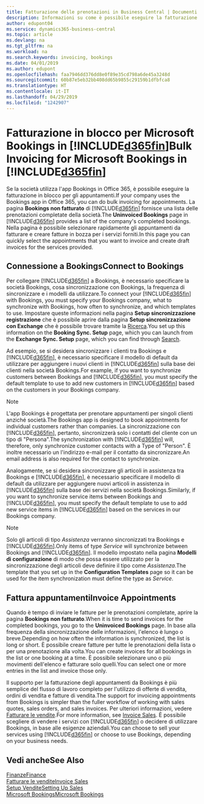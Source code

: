 ```yaml
---
title: Fatturazione delle prenotazioni in Business Central | Documenti Microsoft
description: Informazioni su come è possibile eseguire la fatturazione da Microsoft Bookings in Business Central.
author: edupont04
ms.service: dynamics365-business-central
ms.topic: article
ms.devlang: na
ms.tgt_pltfrm: na
ms.workload: na
ms.search.keywords: invoicing, bookings
ms.date: 04/01/2019
ms.author: edupont
ms.openlocfilehash: faa7946dd376dd8e0f89e35cd798a6de45a3248d
ms.sourcegitcommit: 60b87e5eb32bb408dd65b9855c29159b1dfbfca8
ms.translationtype: HT
ms.contentlocale: it-IT
ms.lasthandoff: 04/29/2019
ms.locfileid: "1242907"
---
```

# <a name="bulk-invoicing-for-microsoft-bookings-in-included365finincludesd365finmdmd"></a><span data-ttu-id="6aa62-103">Fatturazione in blocco per Microsoft Bookings in [!INCLUDE[d365fin](includes/d365fin_md.md)]</span><span class="sxs-lookup"><span data-stu-id="6aa62-103">Bulk Invoicing for Microsoft Bookings in [!INCLUDE[d365fin](includes/d365fin_md.md)]</span></span>
<span data-ttu-id="6aa62-104">Se la società utilizza l'app Bookings in Office 365, è possibile eseguire la fatturazione in blocco per gli appuntamenti.</span><span class="sxs-lookup"><span data-stu-id="6aa62-104">If your company uses the Bookings app in Office 365, you can do bulk invoicing for appointments.</span></span> <span data-ttu-id="6aa62-105">La pagina **Bookings non fatturato** di [!INCLUDE[d365fin](includes/d365fin_md.md)] fornisce una lista delle prenotazioni completate della società.</span><span class="sxs-lookup"><span data-stu-id="6aa62-105">The **Uninvoiced Bookings** page in [!INCLUDE[d365fin](includes/d365fin_md.md)] provides a list of the company's completed bookings.</span></span> <span data-ttu-id="6aa62-106">Nella pagina è possibile selezionare rapidamente gli appuntamenti da fatturare e creare fatture in bozza per i servizi forniti.</span><span class="sxs-lookup"><span data-stu-id="6aa62-106">In this page you can quickly select the appointments that you want to invoice and create draft invoices for the services provided.</span></span>  

## <a name="connect-to-bookings"></a><span data-ttu-id="6aa62-107">Connessione a Bookings</span><span class="sxs-lookup"><span data-stu-id="6aa62-107">Connect to Bookings</span></span>
<span data-ttu-id="6aa62-108">Per collegare [!INCLUDE[d365fin](includes/d365fin_md.md)] a Bookings, è necessario specificare la società Bookings, cosa sincronizzazione con Bookings, la frequenza di sincronizzare e i modelli da utilizzare.</span><span class="sxs-lookup"><span data-stu-id="6aa62-108">To connect your [!INCLUDE[d365fin](includes/d365fin_md.md)] with Bookings, you must specify your Bookings company, what to synchronize with Bookings, how often to synchronize, and which templates to use.</span></span> <span data-ttu-id="6aa62-109">Impostare queste informazioni nella pagina **Setup sincronizzazione registrazione** che è possibile aprire dalla pagina **Setup sincronizzazione con Exchange** che è possibile trovare tramite la [Ricerca](ui-search.md).</span><span class="sxs-lookup"><span data-stu-id="6aa62-109">You set up this information on the **Booking Sync. Setup** page, which you can launch from the **Exchange Sync. Setup** page, which you can find through [Search](ui-search.md).</span></span>  

<span data-ttu-id="6aa62-110">Ad esempio, se si desidera sincronizzare i clienti tra Bookings e [!INCLUDE[d365fin](includes/d365fin_md.md)], è necessario specificare il modello di default da utilizzare per aggiungere i nuovi clienti in [!INCLUDE[d365fin](includes/d365fin_md.md)] sulla base dei clienti nella società Bookings.</span><span class="sxs-lookup"><span data-stu-id="6aa62-110">For example, if you want to synchronize customers between Bookings and [!INCLUDE[d365fin](includes/d365fin_md.md)], you must specify the default template to use to add new customers in [!INCLUDE[d365fin](includes/d365fin_md.md)] based on the customers in your Bookings company.</span></span>  

> [!NOTE]
> <span data-ttu-id="6aa62-111">L'app Bookings è progettata per prenotare appuntamenti per singoli clienti anziché società.</span><span class="sxs-lookup"><span data-stu-id="6aa62-111">The Bookings app is designed to book appointments for individual customers rather than companies.</span></span> <span data-ttu-id="6aa62-112">La sincronizzazione con [!INCLUDE[d365fin](includes/d365fin_md.md)], pertanto, sincronizzerà solo i contatti del cliente con un tipo di "Persona".</span><span class="sxs-lookup"><span data-stu-id="6aa62-112">The synchronization with [!INCLUDE[d365fin](includes/d365fin_md.md)] will, therefore, only synchronize customer contacts with a Type of "Person".</span></span> <span data-ttu-id="6aa62-113">È inoltre necessario un l'indirizzo e-mail per il contatto da sincronizzare.</span><span class="sxs-lookup"><span data-stu-id="6aa62-113">An email address is also required for the contact to synchronize.</span></span>  

<span data-ttu-id="6aa62-114">Analogamente, se si desidera sincronizzare gli articoli in assistenza tra Bookings e [!INCLUDE[d365fin](includes/d365fin_md.md)], è necessario specificare il modello di default da utilizzare per aggiungere nuovi articoli in assistenza in [!INCLUDE[d365fin](includes/d365fin_md.md)] sulla base dei servizi nella società Bookings.</span><span class="sxs-lookup"><span data-stu-id="6aa62-114">Similarly, if you want to synchronize service items between Bookings and [!INCLUDE[d365fin](includes/d365fin_md.md)], you must specify the default template to use to add new service items in [!INCLUDE[d365fin](includes/d365fin_md.md)] based on the services in our Bookings company.</span></span>  

> [!NOTE]
> <span data-ttu-id="6aa62-115">Solo gli articoli di tipo *Assistenza* verranno sincronizzati tra Bookings e [!INCLUDE[d365fin](includes/d365fin_md.md)].</span><span class="sxs-lookup"><span data-stu-id="6aa62-115">Only items of type *Service* will synchronize between Bookings and [!INCLUDE[d365fin](includes/d365fin_md.md)].</span></span> <span data-ttu-id="6aa62-116">Il modello impostato nella pagina **Modelli di configurazione** di modo che possa essere utilizzato per la sincronizzazione degli articoli deve definire il tipo come *Assistenza*.</span><span class="sxs-lookup"><span data-stu-id="6aa62-116">The template that you set up in the **Configuration Templates** page so it can be used for the item synchronization must define the type as *Service*.</span></span>

## <a name="invoice-appointments"></a><span data-ttu-id="6aa62-117">Fattura appuntamenti</span><span class="sxs-lookup"><span data-stu-id="6aa62-117">Invoice Appointments</span></span>
<span data-ttu-id="6aa62-118">Quando è tempo di inviare le fatture per le prenotazioni completate, aprire la pagina **Bookings non fatturato**.</span><span class="sxs-lookup"><span data-stu-id="6aa62-118">When it is time to send invoices for the completed bookings, you go to the **Uninvoiced Bookings** page.</span></span> <span data-ttu-id="6aa62-119">In base alla frequenza della sincronizzazione delle informazioni, l'elenco è lungo o breve.</span><span class="sxs-lookup"><span data-stu-id="6aa62-119">Depending on how often the information is synchronized, the list is long or short.</span></span> <span data-ttu-id="6aa62-120">È possibile creare fatture per tutte le prenotazioni della lista o per una prenotazione alla volta.</span><span class="sxs-lookup"><span data-stu-id="6aa62-120">You can create invoices for all bookings in the list or one booking at a time.</span></span> <span data-ttu-id="6aa62-121">È possibile selezionare uno o più movimenti dell'elenco e fatturare solo quelli.</span><span class="sxs-lookup"><span data-stu-id="6aa62-121">You can select one or more entries in the list and invoice those only.</span></span>  

<span data-ttu-id="6aa62-122">Il supporto per la fatturazione degli appuntamenti da Bookings è più semplice del flusso di lavoro completo per l'utilizzo di offerte di vendita, ordini di vendita e fatture di vendita.</span><span class="sxs-lookup"><span data-stu-id="6aa62-122">The support for invoicing appointments from Bookings is simpler than the fuller workflow of working with sales quotes, sales orders, and sales invoices.</span></span> <span data-ttu-id="6aa62-123">Per ulteriori informazioni, vedere [Fatturare le vendite](sales-how-invoice-sales.md).</span><span class="sxs-lookup"><span data-stu-id="6aa62-123">For more information, see [Invoice Sales](sales-how-invoice-sales.md).</span></span> <span data-ttu-id="6aa62-124">È possibile scegliere di vendere i servizi con [!INCLUDE[d365fin](includes/d365fin_md.md)] o decidere di utilizzare Bookings, in base alle esigenze aziendali.</span><span class="sxs-lookup"><span data-stu-id="6aa62-124">You can choose to sell your services using [!INCLUDE[d365fin](includes/d365fin_md.md)] or choose to use Bookings, depending on your business needs.</span></span>  

## <a name="see-also"></a><span data-ttu-id="6aa62-125">Vedi anche</span><span class="sxs-lookup"><span data-stu-id="6aa62-125">See Also</span></span>
[<span data-ttu-id="6aa62-126">Finanze</span><span class="sxs-lookup"><span data-stu-id="6aa62-126">Finance</span></span>](finance.md)  
[<span data-ttu-id="6aa62-127">Fatturare le vendite</span><span class="sxs-lookup"><span data-stu-id="6aa62-127">Invoice Sales</span></span>](sales-how-invoice-sales.md)  
[<span data-ttu-id="6aa62-128">Setup Vendite</span><span class="sxs-lookup"><span data-stu-id="6aa62-128">Setting Up Sales</span></span>](sales-setup-sales.md)  
[<span data-ttu-id="6aa62-129">Microsoft Bookings</span><span class="sxs-lookup"><span data-stu-id="6aa62-129">Microsoft Bookings</span></span>](https://products.office.com/en-us/business/scheduling-and-booking-app)  
